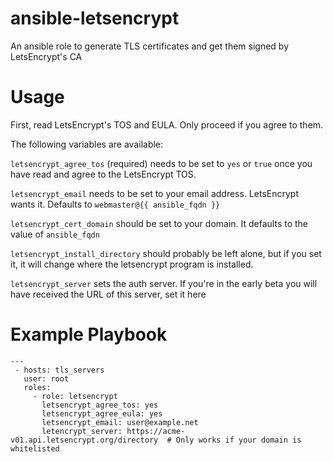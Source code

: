 # ansible-letsencrypt
An ansible role to generate TLS certificates and get them signed by LetsEncrypt's CA

# Usage
First, read LetsEncrypt's TOS and EULA. Only proceed if you agree to them.

The following variables are available:

`letsencrypt_agree_tos` (required) needs to be set to `yes` or `true` once you have read and agree to the LetsEncrypt TOS.

`letsencrypt_email` needs to be set to your email address. LetsEncrypt wants it. Defaults to `webmaster@{{ ansible_fqdn }}`

`letsencrypt_cert_domain` should be set to your domain. It defaults to the value of `ansible_fqdn`

`letsencrypt_install_directory` should probably be left alone, but if you set it, it will change where the letsencrypt program is installed.

`letsencrypt_server` sets the auth server. If you're in the early beta you will have received the URL of this server,
set it here

# Example Playbook
```
---
 - hosts: tls_servers
   user: root
   roles:
     - role: letsencrypt
       letsencrypt_agree_tos: yes
       letsencrypt_agree_eula: yes
       letsencrypt_email: user@example.net
       letencrypt_server: https://acme-v01.api.letsencrypt.org/directory  # Only works if your domain is whitelisted
```
